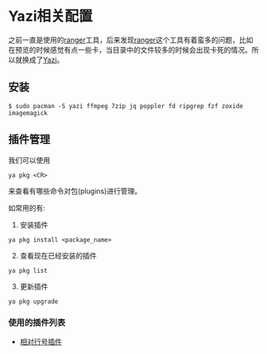 # Yazi相关配置

之前一直是使用的<u>ranger</u>工具，后来发现<u>ranger</u>这个工具有着蛮多的问题，比如在预览的时候感觉有点一些卡，当目录中的文件较多的时候会出现卡死的情况。所以就换成了<u>Yazi</u>。

## 安装

```shell
$ sudo pacman -S yazi ffmpeg 7zip jq poppler fd ripgrep fzf zoxide imagemagick
```

## 插件管理
我们可以使用
```shell
ya pkg <CR>
```
来查看有哪些命令对包(plugins)进行管理。

如常用的有:
1. 安装插件
```shell
ya pkg install <package_name>
```

2. 查看现在已经安装的插件
```shell
ya pkg list
```

3. 更新插件
```shell
ya pkg upgrade
```


### 使用的插件列表

* [相对行号插件](https://github.com/dedukun/relative-motions.yazi)

